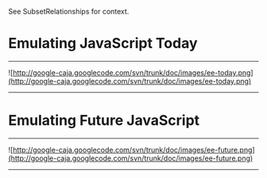 See SubsetRelationships for context.

# Emulating JavaScript Today #


---

![http://google-caja.googlecode.com/svn/trunk/doc/images/ee-today.png](http://google-caja.googlecode.com/svn/trunk/doc/images/ee-today.png)

---



# Emulating Future JavaScript #


---

![http://google-caja.googlecode.com/svn/trunk/doc/images/ee-future.png](http://google-caja.googlecode.com/svn/trunk/doc/images/ee-future.png)

---
